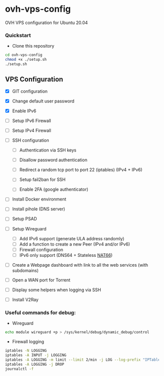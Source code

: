 # ovh-vps-config
OVH VPS configuration for Ubuntu 20.04

### Quickstart

* Clone this repository

```bash
cd ovh-vps-config
chmod +x ./setup.sh
./setup.sh
```

## VPS Configuration

- [x] GIT configuration
- [x] Change default user password
- [x] Enable IPv6
- [ ] Setup IPv6 Firewall
- [ ] Setup IPv4 Firewall
- [ ] SSH configuration
  - [ ] Authentication via SSH keys
  - [ ] Disallow password authentication
  - [ ] Redirect a random tcp port to port 22 (iptables) (IPv4 + IPv6)
  - [ ] Setup fail2ban for SSH
  - [ ] Enable 2FA (google authenticator)
  

- [ ] Install Docker environment
- [ ] Install pihole (DNS server)
- [ ] Setup PSAD

- [ ] Setup Wireguard
  - [ ] Add IPv6 support (generate ULA address randomly)
  - [ ] Add a function to create a new Peer (IPv4 and/or IPv6)
  - [ ] Firewall configuration
  - [ ] IPv6 only support (DNS64 + Stateless [NAT66](https://www.jool.mx/en/intro-xlat.html#siit-traditional))
  
- [ ] Create a Webpage dashboard with link to all the web services (with subdomains)
- [ ] Open a WAN port for Torrent
- [ ] Display some helpers when logging via SSH
- [ ] Install V2Ray


### Useful commands for debug:

* Wireguard
```bash
echo module wireguard +p > /sys/kernel/debug/dynamic_debug/control
```
* Firewall logging
```bash
iptables -N LOGGING
iptables -A INPUT -j LOGGING
iptables -A LOGGING -m limit --limit 2/min -j LOG --log-prefix "IPTables-Dropped: " --log-level 4
iptables -A LOGGING -j DROP
journalctl -f
```
